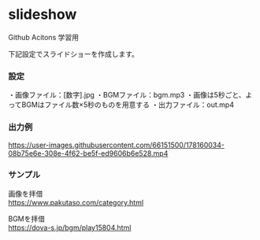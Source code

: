 # slideshow

Github Acitons 学習用  

下記設定でスライドショーを作成します。  

### 設定
・画像ファイル：[数字].jpg
・BGMファイル：bgm.mp3
・画像は5秒ごと、よってBGMはファイル数×5秒のものを用意する
・出力ファイル：out.mp4

### 出力例
https://user-images.githubusercontent.com/66151500/178160034-08b75e6e-308e-4f62-be5f-ed9606b6e528.mp4

### サンプル
画像を拝借  
https://www.pakutaso.com/category.html  
  
BGMを拝借  
https://dova-s.jp/bgm/play15804.html  
